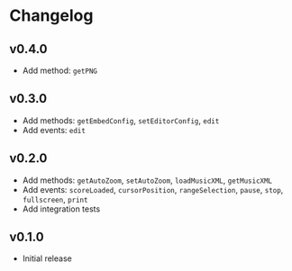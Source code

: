 # Changelog

## v0.4.0

* Add method: `getPNG`

## v0.3.0

* Add methods: `getEmbedConfig`, `setEditorConfig`, `edit`
* Add events: `edit`

## v0.2.0

* Add methods: `getAutoZoom`, `setAutoZoom`, `loadMusicXML`, `getMusicXML`
* Add events: `scoreLoaded`, `cursorPosition`, `rangeSelection`, `pause`, `stop`, `fullscreen`, `print`
* Add integration tests

## v0.1.0

* Initial release
